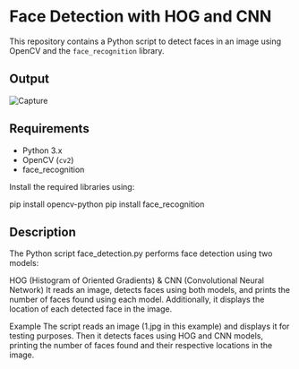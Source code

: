 # Face Detection with HOG and CNN

This repository contains a Python script to detect faces in an image using OpenCV and the `face_recognition` library.
## Output
![Capture](https://github.com/dineshrx/Face-Recognition/assets/144202549/a907450b-9601-4b04-8fed-e9c47e9217f0)

## Requirements

- Python 3.x
- OpenCV (`cv2`)
- face_recognition

Install the required libraries using:

pip install opencv-python
pip install face_recognition

## Description
The Python script face_detection.py performs face detection using two models:

HOG (Histogram of Oriented Gradients) & CNN (Convolutional Neural Network)
It reads an image, detects faces using both models, and prints the number of faces found using each model. Additionally, it displays the location of each detected face in the image.

Example
The script reads an image (1.jpg in this example) and displays it for testing purposes. Then it detects faces using HOG and CNN models, printing the number of faces found and their respective locations in the image.
